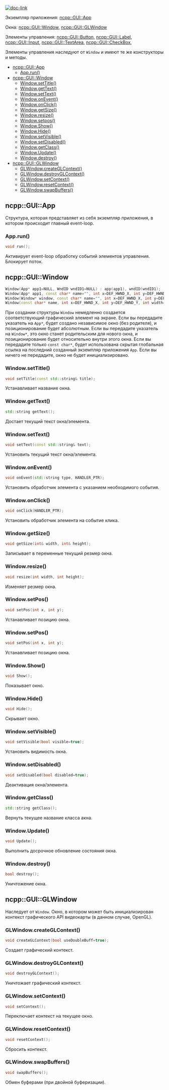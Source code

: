 [![doc-link](https://img.shields.io/badge/Введение%20main-gray)](introduction.md)

Экземпляр приложения: [ncpp::GUI::App](#ncppguiapp)

Окна: [ncpp::GUI::Window](#ncppguiwindow), [ncpp::GUI::GLWindow](#ncppguiglwindow)

Элементы управления: [ncpp::GUI::Button](#ncppguibutton), [ncpp::GUI::Label](#ncppguilabel), [ncpp::GUI::Input](#ncppguiinput), [ncpp::GUI::TextArea](#ncppguitextarea), [ncpp::GUI::CheckBox](#ncppguicheckbox), 
	
Элементы управления наследуют от `Window` и имеют те же конструкторы и методы.

- [ncpp::GUI::App](#ncppguiapp)
	- [App.run()](#apprun)
- [ncpp::GUI::Window](#ncppguiwindow)
	- [Window.setTitle()](#windowsettitle)
	- [Window.getText()](#windowgettext)
	- [Window.setText()](#windowsettext)
	- [Window.onEvent()](#windowonevent)
	- [Window.onClick()](#windowonclick)
	- [Window.getSize()](#windowgetsize)
	- [Window.resize()](#windowresize)
	- [Window.setpos()](#windowsetpos)
	- [Window.Show()](#windowshow)
	- [Window.Hide()](#windowhide)
	- [Window.setVisible()](#window)
	- [Window.setDisabled()](#window)
	- [Window.getClass()](#windowgetclass)
	- [Window.Update()](#windowupdate)
	- [Window.destroy()](#windowdestroy)
- [ncpp::GUI::GLWindow](#ncppguiwindow)
	- [GLWindow.createGLContext()](#glwindowcreateglcontext)
	- [GLWindow.destroyGLContext()](#glwindowdestroyglcontext)
	- [GLWindow.setContext()](#glwindowsetcontext)
	- [GLWindow.resetContext()](#glwindowresetcontext)
	- [GLWindow.swapBuffers()](#glwindowswapbuffers)
	
## ncpp::GUI::App
Структура, которая представляет из себя экземпляр приложения, в котором происходит главный event-loop.

### App.run()
```cpp
void run();
```
Активирует event-loop обработку событий элементов управления. Блокирует поток.

## ncpp::GUI::Window
```cpp
Window(App* app1=NULL, WndID wndID1=NULL) : app(app1), wndID(wndID1);
Window(App* app1, const char* name="", int x=DEF_HWND_X, int y=DEF_HWND_Y, int width=DEF_HWND_WIDTH, int height=DEF_HWND_HEIGHT);
Window(Window* window, const char* name="", int x=DEF_HWND_X, int y=DEF_HWND_Y, int width=DEF_HWND_WIDTH, int height=DEF_HWND_HEIGHT);
Window(const char* name, int x=DEF_HWND_X, int y=DEF_HWND_Y, int width=DEF_HWND_WIDTH, int height=DEF_HWND_HEIGHT);
```
При создании структуры `Window` немедленно создается соответствующий графический элемент на экране.
Если вы передадите указатель на `App*`, будет создано независимое окно (без родителя), и позиционирование будет абсолютным.
Если вы передадите указатель на `Window*`, это окно станет родительским для нового окна, и позиционирование будет относительно внутри этого окна.
Если вы передадите только `const char*`, будет использована скрытая глобальная ссылка на последний созданный экземпляр приложения `App`.
Если вы ничего не передадите, окно не будет инициализировано.

### Window.setTitle()
```cpp
void setTitle(const std::string& title);
```
Устанавливает название окна.

### Window.getText()
```cpp
std::string getText();
```
Достает текущий текст окна/элемента.

### Window.setText()
```cpp
void setText(const std::string& text);
```
Установить текущий текст окна/элемента.

### Window.onEvent()
```cpp
void onEvent(std::string type, HANDLER_PTR);
```
Установить обработчик элемента с указанием необходимого события.

### Window.onClick()
```cpp
void onClick(HANDLER_PTR);
```
Установить обработчик элемента на событие клика.

### Window.getSize()
```cpp
void getSize(int& width, int& height);
```
Записывает в переменные текущий резмер окна.

### Window.resize()
```cpp
void resize(int width, int height);
```
Изменяет резмер окна.

### Window.setPos()
```cpp
void setPos(int x, int y);
```
Устанавливает позицию окна.

### Window.setPos()
```cpp
void setPos(int x, int y);
```
Устанавливает позицию окна.

### Window.Show()
```cpp
void Show(); 
```
Показывает окно.

### Window.Hide()
```cpp
void Hide();
```
Скрывает окно.

### Window.setVisible()
```cpp
void setVisible(bool visible=true);
```
Установить видимость окна.

### Window.setDisabled()
```cpp
void setDisabled(bool disabled=true);
```
Деактивация окна/элемента.

### Window.getClass()
```cpp
std::string getClass();
```
Вернуть текущее название класса акна.

### Window.Update()
```cpp
void Update();
```
Выполнить досрочное обновление состояния окна.

### Window.destroy()
```cpp
bool destroy();
```
Уничтожение окна.

## ncpp::GUI::GLWindow
Наследует от `Window`. Окно, в котором может быть инициализирован контекст графического API видеокарты (в данном случае, OpenGL).

### GLWindow.createGLContext()
```cpp
void createGLContext(bool useDoubleBuff=true);
```
Создает графический контекст.

### GLWindow.destroyGLContext()
```cpp
void destroyGLContext();
```
Уничтожает графический контекст.

### GLWindow.setContext()
```cpp
void setContext();
```
Переключает контекст на текущее окно.

### GLWindow.resetContext()
```cpp
void resetContext();
```
Сбросить контекст.

### GLWindow.swapBuffers()
```cpp
void swapBuffers();
```
Обмен буферами (при двойной буферизации).

















